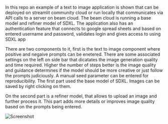 In this repo an example of a text to image application is shown that can be deployed on streamlit community cloud or run locally that communicates via API calls to a server on beam cloud. The beam cloud is running a base model and refiner model of SDXL. The application also has an authentication feature that connects to google spread sheets and based on entered username and password, validates login and gives access to using SDXL app

There are two components to it, first is the text to image component where positive and negaive prompts can be enetered. There are some associated settings on the left on side bar that dicatates the image generation quality and time required. Higher the number of steps better is the image quality and guidance determines if the model should be more creative or just follow the prompts judiciously. A manual seed parameter can be entered for reproducibility. The first part used the base model of SDXL. Images can be saved by right clicking on them.

On the second part is a refiner model, that allows to upload an image and further process it. This part adds more details or improves image quality based on the prompts being entered.


![Screenshot](https://i.ibb.co/W3ZPngr/Screenshot-2024-03-13-at-1-07-38-AM.png==300x300)
